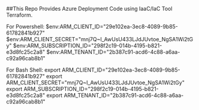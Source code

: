 ##This Repo Provides Azure Deployment Code using IaaC/IaC Tool Terraform.

For Powershell:
$env:ARM_CLIENT_ID="29e102ea-3ec8-4089-9b85-61782841b927"
$env:ARM_CLIENT_SECRET="mnj7Q~I_AwUsU433LJdJUvtoe_NgSA1Wi2tGy"
$env:ARM_SUBSCRIPTION_ID="298f2c19-014b-4195-b821-e3d8fc25c2a8"
$env:ARM_TENANT_ID="2b387c91-acd6-4c88-a6aa-c92a96cab8b1"

For Bash Shell:
export ARM_CLIENT_ID="29e102ea-3ec8-4089-9b85-61782841b927"
export ARM_CLIENT_SECRET="mnj7Q~I_AwUsU433LJdJUvtoe_NgSA1Wi2tGy"
export ARM_SUBSCRIPTION_ID="298f2c19-014b-4195-b821-e3d8fc25c2a8"
export ARM_TENANT_ID="2b387c91-acd6-4c88-a6aa-c92a96cab8b1"




